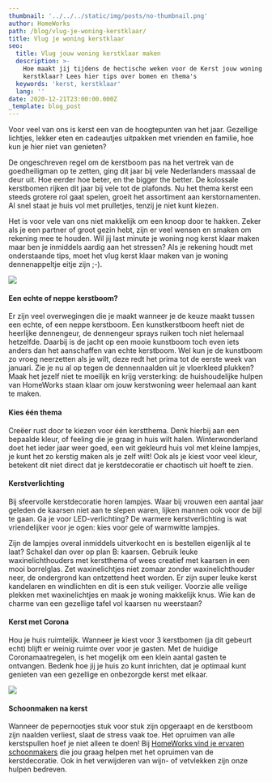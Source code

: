```yaml
---
thumbnail: '../../../static/img/posts/no-thumbnail.png'
author: HomeWorks
path: /blog/vlug-je-woning-kerstklaar/
title: Vlug je woning kerstklaar
seo:
  title: Vlug jouw woning kerstklaar maken
  description: >-
    Hoe maakt jij tijdens de hectische weken voor de Kerst jouw woning
    kerstklaar? Lees hier tips over bomen en thema's
  keywords: 'kerst, kerstklaar'
  lang: ''
date: 2020-12-21T23:00:00.000Z
_template: blog_post
---
```




Voor veel van ons is kerst een van de hoogtepunten van het jaar. Gezellige lichtjes, lekker eten en cadeautjes uitpakken met vrienden en familie, hoe kun je hier niet van genieten?

De ongeschreven regel om de kerstboom pas na het vertrek van de goedheiligman op te zetten, ging dit jaar bij vele Nederlanders massaal de deur uit. Hoe eerder hoe beter, en the bigger the better. De kolossale kerstbomen rijken dit jaar bij vele tot de plafonds. Nu het thema kerst een steeds grotere rol gaat spelen, groeit het assortiment aan kerstornamenten. Al snel staat je huis vol met prulletjes, tenzij je niet kunt kiezen.

Het is voor vele van ons niet makkelijk om een knoop door te hakken. Zeker als je een partner of groot gezin hebt, zijn er veel wensen en smaken om rekening mee te houden. Wil jij last minute je woning nog kerst klaar maken maar ben je inmiddels aardig aan het stressen? Als je rekening houdt met onderstaande tips, moet het vlug kerst klaar maken van je woning dennenappeltje eitje zijn ;-).

![](/cozy.jpg)

#### Een echte of neppe kerstboom?

Er zijn veel overwegingen die je maakt wanneer je de keuze maakt tussen een echte, of een neppe kerstboom. Een kunstkerstboom heeft niet de heerlijke dennengeur, de dennengeur sprays ruiken toch niet helemaal hetzelfde. Daarbij is de jacht op een mooie kunstboom toch even iets anders dan het aanschaffen van echte kerstboom. Wel kun je de kunstboom zo vroeg neerzetten als je wilt, deze redt het prima tot de eerste week van januari. Zie je nu al op tegen de dennennaalden uit je vloerkleed plukken? Maak het jezelf niet te moeilijk en krijg versterking: de huishoudelijke hulpen van HomeWorks staan klaar om jouw kerstwoning weer helemaal aan kant te maken.

#### Kies één thema

Creëer rust door te kiezen voor één kerstthema. Denk hierbij aan een bepaalde kleur, of feeling die je graag in huis wilt halen. Winterwonderland doet het ieder jaar weer goed, een wit gekleurd huis vol met kleine lampjes, je kunt het zo kerstig maken als je zelf wilt! Ook als je kiest voor veel kleur, betekent dit niet direct dat je kerstdecoratie er chaotisch uit hoeft te zien.

#### Kerstverlichting

Bij sfeervolle kerstdecoratie horen lampjes. Waar bij vrouwen een aantal jaar geleden de kaarsen niet aan te slepen waren, lijken mannen ook voor de bijl te gaan. Ga je voor LED-verlichting? De warmere kerstverlichting is wat vriendelijker voor je ogen: kies voor gele of warmwitte lampjes.

Zijn de lampjes overal inmiddels uitverkocht en is bestellen eigenlijk al te laat? Schakel dan over op plan B: kaarsen. Gebruik leuke waxinelichthouders met kerstthema of wees creatief met kaarsen in een mooi borrelglas. Zet waxinelichtjes niet zomaar zonder waxinelichthouder neer, de ondergrond kan ontzettend heet worden. Er zijn super leuke kerst kandelaren en windlichten en dit is een stuk veiliger. Voorzie alle veilige plekken met waxinelichtjes en maak je woning makkelijk knus. Wie kan de charme van een gezellige tafel vol kaarsen nu weerstaan?

#### Kerst met Corona

Hou je huis ruimtelijk. Wanneer je kiest voor 3 kerstbomen (ja dit gebeurt echt) blijft er weinig ruimte over voor je gasten. Met de huidige Coronamaatregelen, is het mogelijk om een klein aantal gasten te ontvangen. Bedenk hoe jij je huis zo kunt inrichten, dat je optimaal kunt genieten van een gezellige en onbezorgde kerst met elkaar.

![](/kerstboomschoon.jpg)

#### Schoonmaken na kerst

Wanneer de pepernootjes stuk voor stuk zijn opgeraapt en de kerstboom zijn naalden verliest, slaat de stress vaak toe. Het opruimen van alle kerstspullen hoef je niet alleen te doen! Bij [HomeWorks vind je ervaren schoonmakers](https://mijn.homeworks.nl/intake/client/step1?locale=nl_NL "Meldt je aan voor een ervaren hulp bij HomeWorks") die jou graag helpen met het opruimen van de kerstdecoratie. Ook in het verwijderen van wijn- of vetvlekken zijn onze hulpen bedreven.
